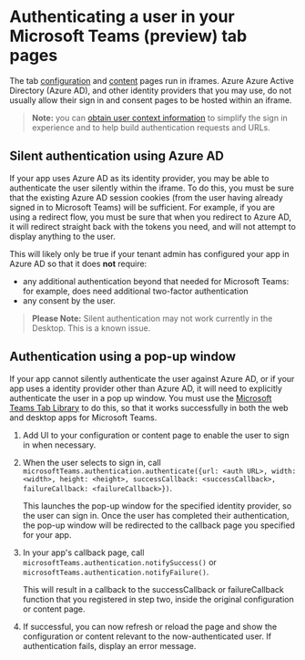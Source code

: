 # Authenticating a user in your Microsoft Teams (preview) tab pages

The tab [configuration](createconfigpage.md) and [content](createcontentpage.md) pages run in iframes.  Azure Azure Active Directory (Azure AD), and other identity providers that you may use, do not usually allow their sign in and consent pages to be hosted within an iframe.

>**Note:** you can [obtain user context information](getusercontext.md) to simplify the sign in experience and to help build authentication requests and URLs.

## Silent authentication using Azure AD

If your app uses Azure AD as its identity provider, you may be able to authenticate the user silently within the iframe.  To do this, you must be sure that the existing Azure AD session cookies (from the user having already signed in to Microsoft Teams) will be sufficient.  For example, if you are using a redirect flow, you must be sure that when you redirect to Azure AD, it will redirect straight back with the tokens you need, and will not attempt to display anything to the user.

This will likely only be true if your tenant admin has configured your app in Azure AD so that it does **not** require:
* any additional authentication beyond that needed for Microsoft Teams: for example, does need additional two-factor authentication
* any consent by the user.

>**Please Note:** Silent authentication may not work currently in the Desktop.  This is a known issue.

## Authentication using a pop-up window

If your app cannot silently authenticate the user against Azure AD, or if your app uses a identity provider other than Azure AD, it will need to explicitly authenticate the user in a pop up window.  You must use the [Microsoft Teams Tab Library](jslibrary.md) to do this, so that it works successfully in both the web and desktop apps for Microsoft Teams.  

1. Add UI to your configuration or content page to enable the user to sign in when necessary.
2. When the user selects to sign in, call `microsoftTeams.authentication.authenticate({url: <auth URL>, width: <width>, height: <height>, successCallback: <successCallback>, failureCallback: <failureCallback>})`.
	
	This launches the pop-up window for the specified identity provider, so the user can sign in. Once the user has completed their authentication, the pop-up window will be redirected to the callback page you specified for your app. 
3. In your app's callback page, call `microsoftTeams.authentication.notifySuccess()` or `microsoftTeams.authentication.notifyFailure()`.
	
	This will result in a callback to the successCallback or failureCallback function that you registered in step two, inside the original configuration or content page.  
4. If successful, you can now refresh or reload the page and show the configuration or content relevant to the now-authenticated user. If authentication fails, display an error message.


